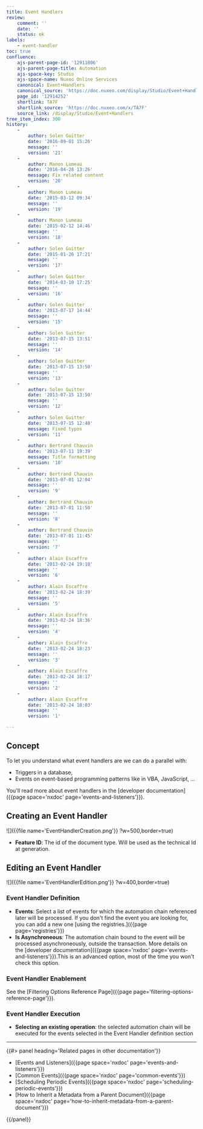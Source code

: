 ```yaml
---
title: Event Handlers
review:
    comment: ''
    date: ''
    status: ok
labels:
    - event-handler
toc: true
confluence:
    ajs-parent-page-id: '12911806'
    ajs-parent-page-title: Automation
    ajs-space-key: Studio
    ajs-space-name: Nuxeo Online Services
    canonical: Event+Handlers
    canonical_source: 'https://doc.nuxeo.com/display/Studio/Event+Handlers'
    page_id: '12914252'
    shortlink: TA7F
    shortlink_source: 'https://doc.nuxeo.com/x/TA7F'
    source_link: /display/Studio/Event+Handlers
tree_item_index: 300
history:
    -
        author: Solen Guitter
        date: '2016-09-01 15:26'
        message: ''
        version: '21'
    -
        author: Manon Lumeau
        date: '2016-04-28 13:26'
        message: Fix related content
        version: '20'
    -
        author: Manon Lumeau
        date: '2015-03-12 09:34'
        message: ''
        version: '19'
    -
        author: Manon Lumeau
        date: '2015-02-12 14:46'
        message: ''
        version: '18'
    -
        author: Solen Guitter
        date: '2015-01-26 17:21'
        message: ''
        version: '17'
    -
        author: Solen Guitter
        date: '2014-03-10 17:25'
        message: ''
        version: '16'
    -
        author: Solen Guitter
        date: '2013-07-17 14:44'
        message: ''
        version: '15'
    -
        author: Solen Guitter
        date: '2013-07-15 13:51'
        message: ''
        version: '14'
    -
        author: Solen Guitter
        date: '2013-07-15 13:50'
        message: ''
        version: '13'
    -
        author: Solen Guitter
        date: '2013-07-15 13:50'
        message: ''
        version: '12'
    -
        author: Solen Guitter
        date: '2013-07-15 12:48'
        message: Fixed typos
        version: '11'
    -
        author: Bertrand Chauvin
        date: '2013-07-11 19:39'
        message: Title formatting
        version: '10'
    -
        author: Bertrand Chauvin
        date: '2013-07-01 12:04'
        message: ''
        version: '9'
    -
        author: Bertrand Chauvin
        date: '2013-07-01 11:50'
        message: ''
        version: '8'
    -
        author: Bertrand Chauvin
        date: '2013-07-01 11:45'
        message: ''
        version: '7'
    -
        author: Alain Escaffre
        date: '2013-02-24 19:18'
        message: ''
        version: '6'
    -
        author: Alain Escaffre
        date: '2013-02-24 18:39'
        message: ''
        version: '5'
    -
        author: Alain Escaffre
        date: '2013-02-24 18:36'
        message: ''
        version: '4'
    -
        author: Alain Escaffre
        date: '2013-02-24 18:23'
        message: ''
        version: '3'
    -
        author: Alain Escaffre
        date: '2013-02-24 18:17'
        message: ''
        version: '2'
    -
        author: Alain Escaffre
        date: '2013-02-24 18:03'
        message: ''
        version: '1'

---
```

## Concept

To let you understand what event handlers are we can do a parallel with:

*   Triggers in a database,
*   Events on event-based programming patterns like in VBA, JavaScript, ...

You'll read more about event handlers in the [developer documentation]({{page space='nxdoc' page='events-and-listeners'}}).

## Creating an Event Handler

<div>

![]({{file name='EventHandlerCreation.png'}} ?w=500,border=true)

</div>

*   **Feature ID**: The id of the document type. Will be used as the technical Id at generation.

## Editing an Event Handler

![]({{file name='EventHandlerEdition.png'}} ?w=400,border=true)

### Event Handler Definition

*   **Events**: Select a list of events for which the automation chain referenced later will be processed. If you don't find the event you are looking for, you can add a new one [using the registries.]({{page page='registries'}})
*   **Is Asynchroneous**: The automation chain bound to the event will be processed asynchroneously, outside the transaction. More details on the [developer documentation]({{page space='nxdoc' page='events-and-listeners'}}).This is an advanced option, most of the time you won't check this option.

### Event Handler Enablement

See the [Filtering Options Reference Page]({{page page='filtering-options-reference-page'}}).

### Event Handler Execution

*   **Selecting an existing operation**: the selected automation chain will be executed for the events selected in the Event Handler definition section

* * *

<div class="row" data-equalizer data-equalize-on="medium"><div class="column medium-6">{{#> panel heading='Related pages in other documentation'}}

*   [Events and Listeners]({{page space='nxdoc' page='events-and-listeners'}})
*   [Common Events]({{page space='nxdoc' page='common-events'}})
*   [Scheduling Periodic Events]({{page space='nxdoc' page='scheduling-periodic-events'}})
*   [How to Inherit a Metadata from a Parent Document]({{page space='nxdoc' page='how-to-inherit-metadata-from-a-parent-document'}})

{{/panel}}</div><div class="column medium-6">

&nbsp;

</div></div>
